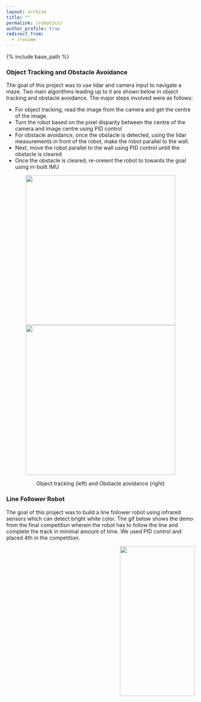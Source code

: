 ```yaml
---
layout: archive
title: ""
permalink: /robotics/
author_profile: true
redirect_from:
  - /resume
---
```


{% include base_path %}
### Object Tracking and Obstacle Avoidance
The goal of this project was to use lidar and camera input to navigate a maze. Two main algorithms leading up to it are shown below in object tracking and obstacle avoidance. The major steps involved were as follows:
- For object tracking, read the image from the camera and get the centre of the image
- Turn the robot based on the pixel disparity between the centre of the camera and image centre using PID control
- For obstacle avoidance, once the obstacle is detected, using the lidar measurements in front of the robot, make the robot parallel to the wall.
- Next, move the robot parallel to the wall using PID control untill the obstacle is cleared
- Once the obstacle is cleared, re-oreient the robot to towards the goal using in-built IMU

<p align="middle">
  <img src="http://m-a-c-e.github.io/website/files/object_tracking.gif" width="400" />
  <img src="http://m-a-c-e.github.io/website/files/obstacle_avoidance.gif" width="400" />
  <figcaption align="middle"> Object tracking (left) and Obstacle aovidance (right) </figcaption>
</p>

### Line Follower Robot
The goal of this project was to build a line follower robot using infrared sensors which can detect bright white color. The gif below shows the demo from the final competition wherein the robot has to follow the line and complete the track in minimal amount of time. We used PID control and placed 4th in the competition.
<p>
  <img style="float: right;" src="http://m-a-c-e.github.io/website/files/control.gif" width="200" height="400"/>
</p>


